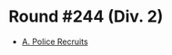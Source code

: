 # Round #244 (Div. 2)

* [A. Police Recruits][]

[A. Police Recruits]: http://codeforces.com/contest/427/problem/A
